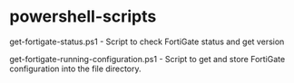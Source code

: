 # powershell-scripts

get-fortigate-status.ps1                - Script to check FortiGate status and get version

get-fortigate-running-configuration.ps1 - Script to get and store FortiGate configuration into the file directory.
